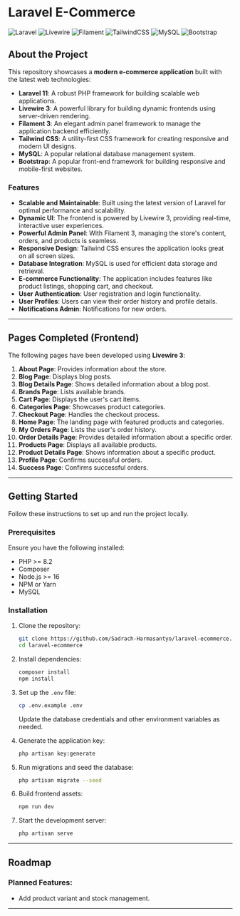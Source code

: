 # Laravel E-Commerce

![Laravel](https://img.shields.io/badge/Laravel-11-red?style=flat-square&logo=laravel) ![Livewire](https://img.shields.io/badge/Livewire-3-blue?style=flat-square&logo=laravel) ![Filament](https://img.shields.io/badge/Filament-3-green?style=flat-square&logo=filament) ![TailwindCSS](https://img.shields.io/badge/TailwindCSS-v3-06B6D4?style=flat-square&logo=tailwind-css) ![MySQL](https://img.shields.io/badge/MySQL-8-4479A1?style=flat-square&logo=mysql) ![Bootstrap](https://img.shields.io/badge/Bootstrap-5-7952B3?style=flat-square&logo=bootstrap)

## About the Project

This repository showcases a **modern e-commerce application** built with the latest web technologies:

- **Laravel 11**: A robust PHP framework for building scalable web applications.
- **Livewire 3**: A powerful library for building dynamic frontends using server-driven rendering.
- **Filament 3**: An elegant admin panel framework to manage the application backend efficiently.
- **Tailwind CSS**: A utility-first CSS framework for creating responsive and modern UI designs.
- **MySQL**: A popular relational database management system.
- **Bootstrap**: A popular front-end framework for building responsive and mobile-first websites.

### Features

- **Scalable and Maintainable**: Built using the latest version of Laravel for optimal performance and scalability.
- **Dynamic UI**: The frontend is powered by Livewire 3, providing real-time, interactive user experiences.
- **Powerful Admin Panel**: With Filament 3, managing the store's content, orders, and products is seamless.
- **Responsive Design**: Tailwind CSS ensures the application looks great on all screen sizes.
- **Database Integration**: MySQL is used for efficient data storage and retrieval.
- **E-commerce Functionality**: The application includes features like product listings, shopping cart, and checkout.
- **User Authentication**: User registration and login functionality.
- **User Profiles**: Users can view their order history and profile details.
- **Notifications Admin**: Notifications for new orders.

---

## Pages Completed (Frontend)

The following pages have been developed using **Livewire 3**:

1. **About Page**: Provides information about the store.
2. **Blog Page**: Displays blog posts.
3. **Blog Details Page**: Shows detailed information about a blog post.
4. **Brands Page**: Lists available brands.
5. **Cart Page**: Displays the user's cart items.
6. **Categories Page**: Showcases product categories.
7. **Checkout Page**: Handles the checkout process.
8. **Home Page**: The landing page with featured products and categories.
9. **My Orders Page**: Lists the user's order history.
10. **Order Details Page**: Provides detailed information about a specific order.
11. **Products Page**: Displays all available products.
12. **Product Details Page**: Shows information about a specific product.
13. **Profile Page**: Confirms successful orders.
13. **Success Page**: Confirms successful orders.

---

## Getting Started

Follow these instructions to set up and run the project locally.

### Prerequisites

Ensure you have the following installed:

- PHP >= 8.2
- Composer
- Node.js >= 16
- NPM or Yarn
- MySQL

### Installation

1. Clone the repository:
   ```bash
   git clone https://github.com/Sadrach-Harmasantyo/laravel-ecommerce.git
   cd laravel-ecommerce
   ```

2. Install dependencies:
   ```bash
   composer install
   npm install
   ```

3. Set up the `.env` file:
   ```bash
   cp .env.example .env
   ```
   Update the database credentials and other environment variables as needed.

4. Generate the application key:
   ```bash
   php artisan key:generate
   ```

5. Run migrations and seed the database:
   ```bash
   php artisan migrate --seed
   ```

6. Build frontend assets:
   ```bash
   npm run dev
   ```

7. Start the development server:
   ```bash
   php artisan serve
   ```

<!-- ### Testing

Run the following command to execute tests:
```bash
php artisan test
``` -->

---

## Roadmap

### Planned Features:
- Add product variant and stock management.

---
